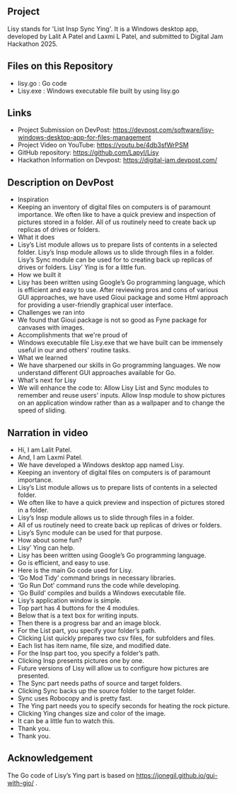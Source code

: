 ## Project

Lisy stands for 'List Insp Sync Ying'. It is a Windows desktop app, developed by Lalit A Patel and Laxmi L Patel, and submitted to Digital Jam Hackathon 2025.

## Files on this Repository

- lisy.go : Go code
- Lisy.exe : Windows executable file built by using lisy.go

## Links

- Project Submission on DevPost: https://devpost.com/software/lisy-windows-desktop-app-for-files-management
- Project Video on YouTube: https://youtu.be/4db3sfWrPSM
- GitHub repository: https://github.com/Lapyl/Lisy
- Hackathon Information on Devpost: https://digital-jam.devpost.com/

## Description on DevPost

- Inspiration
- Keeping an inventory of digital files on computers is of paramount importance. We often like to have a quick preview and inspection of pictures stored in a folder. All of us routinely need to create back up replicas of drives or folders.
- What it does
- Lisy’s List module allows us to prepare lists of contents in a selected folder. Lisy’s Insp module allows us to slide through files in a folder. Lisy’s Sync module can be used for to creating back up replicas of drives or folders. Lisy’ Ying is for a little fun.
- How we built it
- Lisy has been written using Google’s Go programming language, which is efficient and easy to use. After reviewing pros and cons of various GUI approaches, we have used Gioui package and some Html approach for providing a user-friendly graphical user interface. 
- Challenges we ran into
- We found that Gioui package is not so good as Fyne package for canvases with images.
- Accomplishments that we're proud of
- Windows executable file Lisy.exe that we have built can be immensely useful in our and others' routine tasks.  
- What we learned
- We have sharpened our skills in Go programming languages. We now understand different GUI approaches available for Go.
- What's next for Lisy
- We will enhance the code to: Allow Lisy List and Sync modules to remember and reuse users' inputs.  Allow Insp module to show pictures on an application window rather than as a wallpaper and to change the speed of sliding.

## Narration in video

- Hi, I am Lalit Patel.
- And, I am Laxmi Patel.
- We have developed a Windows desktop app named Lisy.
- Keeping an inventory of digital files on computers is of paramount importance.
- Lisy’s List module allows us to prepare lists of contents in a selected folder.
- We often like to have a quick preview and inspection of pictures stored in a folder.
- Lisy’s Insp module allows us to slide through files in a folder.
- All of us routinely need to create back up replicas of drives or folders. 
- Lisy’s Sync module can be used for that purpose.
- How about some fun?
- Lisy’ Ying can help.
- Lisy has been written using Google’s Go programming language.
- Go is efficient, and easy to use.
- Here is the main Go code used for Lisy.
- ‘Go Mod Tidy’ command brings in necessary libraries.
- ‘Go Run Dot’ command runs the code while developing.
- ‘Go Build’ compiles and builds a Windows executable file.
- Lisy’s application window is simple.
- Top part has 4 buttons for the 4 modules.
- Below that is a text box for writing inputs.
- Then there is a progress bar and an image block. 
- For the List part, you specify your folder’s path.
- Clicking List quickly prepares two csv files, for subfolders and files.
- Each list has item name, file size, and modified date.
- For the Insp part too, you specify a folder’s path.
- Clicking Insp presents pictures one by one. 
- Future versions of Lisy will allow us to configure how pictures are presented.
- The Sync part needs paths of source and target folders.  
- Clicking Sync backs up the source folder to the target folder. 
- Sync uses Robocopy and is pretty fast.
- The Ying part needs you to specify seconds for heating the rock picture.
- Clicking Ying changes size and color of the image.
- It can be a little fun to watch this. 
- Thank you.
- Thank you.

## Acknowledgement

The Go code of Lisy’s Ying part is based on https://jonegil.github.io/gui-with-gio/ .